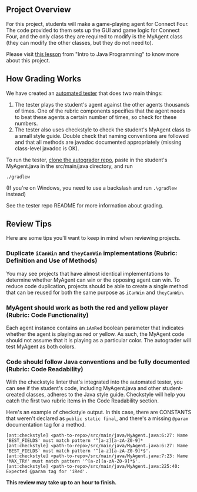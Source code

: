 ## Project Overview

For this project, students will make a game-playing agent for Connect Four. The code provided to them sets up the GUI and game logic for Connect Four, and the only class they are required to modify is the MyAgent class (they can modify the other classes, but they do not need to).

Please visit [this lesson](https://www.udacity.com/course/viewer#!/c-cs046/l-3064138744/e-3054808770/m-3093088645) from  "Intro to Java Programming" to know more about this project.

## How Grading Works

We have created an [automated tester][1] that does two main things:

1. The tester plays the student's agent against the other agents thousands of times. One of the rubric components specifies that the agent needs to beat these agents a certain number of times, so check for these numbers.
2. The tester also uses checkstyle to check the student's MyAgent class to a small style guide. Double check that naming conventions are followed and that all methods are javadoc documented appropriately (missing class-level javadoc is OK).

To run the tester, [clone the autograder repo][1], paste in the student's MyAgent.java in the src/main/java directory, and run

```
./gradlew
```

(If you're on Windows, you need to use a backslash and run `.\gradlew` instead)

See the tester repo README for more information about grading.

[1]: https://github.com/udacity/connect-four-tester

## Review Tips

Here are some tips you'll want to keep in mind when reviewing projects.

### Duplicate `iCanWin` and `theyCanWin` implementations (Rubric: Definition and Use of Methods)

You may see projects that have almost identical implementations to determine whether MyAgent can win or the opposing agent can win. To reduce code duplication, projects should be able to create a single method that can be reused for both the same purpose as `iCanWin` and `theyCanWin`.

### MyAgent should work as both the red and yellow player (Rubric: Code Functionality)

Each agent instance contains an `iAmRed` boolean parameter that indicates whether the agent is playing as red or yellow. As such, the MyAgent code should not assume that it is playing as a particular color. The autograder will test MyAgent as both colors.

### Code should follow Java conventions and be fully documented (Rubric: Code Readability)

With the checkstyle linter that's integrated into the automated tester, you can see if the student's code, including MyAgent.java and other student-created classes, adheres to the Java style guide. Checkstyle will help you catch the first two rubric items in the Code Readability section.

Here's an example of checkstyle output. In this case, there are CONSTANTS that weren't declared as `public static final`, and there's a missing `@param` documentation tag for a method.

```
[ant:checkstyle] <path-to-repo>/src/main/java/MyAgent.java:6:27: Name 'BEST_FIELDS' must match pattern '^[a-z][a-zA-Z0-9]*
[ant:checkstyle] <path-to-repo>/src/main/java/MyAgent.java:6:27: Name 'BEST_FIELDS' must match pattern '^[a-z][a-zA-Z0-9]*$'.
[ant:checkstyle] <path-to-repo>/src/main/java/MyAgent.java:7:23: Name 'MAX_TRY' must match pattern '^[a-z][a-zA-Z0-9]*$'.
[ant:checkstyle] <path-to-repo>/src/main/java/MyAgent.java:225:40: Expected @param tag for 'iRed'.
```

**This review may take up to an hour to finish.**
